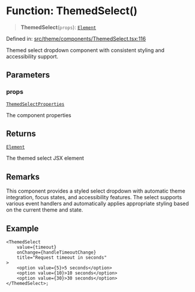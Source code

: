 # Function: ThemedSelect()

> **ThemedSelect**(`props`): [`Element`](https://github.com/DefinitelyTyped/DefinitelyTyped/blob/80449050d0e5e84f44ffa3fd3dc5651e4747e589/types/react/index.d.ts#L4028)

Defined in: [src/theme/components/ThemedSelect.tsx:116](https://github.com/Nick2bad4u/Uptime-Watcher/blob/main/src/theme/components/ThemedSelect.tsx#L116)

Themed select dropdown component with consistent styling and accessibility
support.

## Parameters

### props

[`ThemedSelectProperties`](../interfaces/ThemedSelectProperties.md)

The component properties

## Returns

[`Element`](https://github.com/DefinitelyTyped/DefinitelyTyped/blob/80449050d0e5e84f44ffa3fd3dc5651e4747e589/types/react/index.d.ts#L4028)

The themed select JSX element

## Remarks

This component provides a styled select dropdown with automatic theme
integration, focus states, and accessibility features. The select supports
various event handlers and automatically applies appropriate styling based on
the current theme and state.

## Example

```tsx
<ThemedSelect
    value={timeout}
    onChange={handleTimeoutChange}
    title="Request timeout in seconds"
>
    <option value={5}>5 seconds</option>
    <option value={10}>10 seconds</option>
    <option value={30}>30 seconds</option>
</ThemedSelect>;
```
